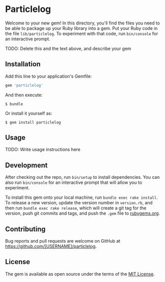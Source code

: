 # Particlelog

Welcome to your new gem! In this directory, you'll find the files you need to be able to package up your Ruby library into a gem. Put your Ruby code in the file `lib/particlelog`. To experiment with that code, run `bin/console` for an interactive prompt.

TODO: Delete this and the text above, and describe your gem

## Installation

Add this line to your application's Gemfile:

```ruby
gem 'particlelog'
```

And then execute:

    $ bundle

Or install it yourself as:

    $ gem install particlelog

## Usage

TODO: Write usage instructions here

## Development

After checking out the repo, run `bin/setup` to install dependencies. You can also run `bin/console` for an interactive prompt that will allow you to experiment.

To install this gem onto your local machine, run `bundle exec rake install`. To release a new version, update the version number in `version.rb`, and then run `bundle exec rake release`, which will create a git tag for the version, push git commits and tags, and push the `.gem` file to [rubygems.org](https://rubygems.org).

## Contributing

Bug reports and pull requests are welcome on GitHub at https://github.com/[USERNAME]/particlelog.

## License

The gem is available as open source under the terms of the [MIT License](https://opensource.org/licenses/MIT).
